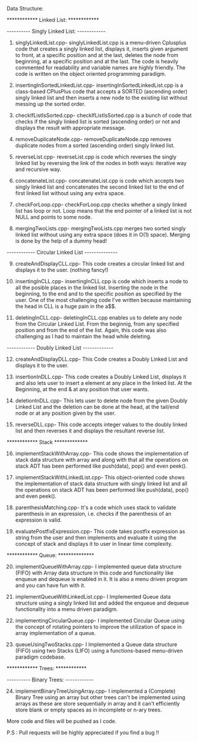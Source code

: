 Data Structure:


************ Linked List: ************


---------- Singly Linked List: ------------

1. singlyLinkedList.cpp-
singlyLinkedList.cpp is a menu-driven Cplusplus code that creates a singly linked list, displays it, inserts given argument to front, at a specific position and at the last, deletes the node from beginning, at a specific position and at the last. The code is heavily commented for readability and variable names are highly friendly. The code is written on the object oriented programming paradigm.

2. insertingInSortedLinkedList.cpp-
insertingInSortedLinkedList.cpp is a class-based CPlusPlus code that accepts a SORTED (ascending order) singly linked list and then inserts a new node to the existing list without messing up the sorted order.

3. checkIfListIsSorted.cpp-
checkIfListIsSorted.cpp is a bunch of code that checks if the singly linked list is sorted (ascending order) or not and displays the result with appropriate message.

4. removeDuplicateNode.cpp-
removeDuplicateNode.cpp removes duplicate nodes from a sorted (ascending order) singly linked list.

5. reverseList.cpp-
reverseList.cpp is code which reverses the singly linked list by reversing the link of the nodes in both ways: iterative way and recursive way.

6. concatenateList.cpp-
concatenateList.cpp is code which accepts two singly linked list and concatenates the second linked list to the end of first linked list without using any extra space.

7. checkForLoop.cpp-
checkForLoop.cpp checks whether a singly linked list has loop or not. Loop means that the end pointer of a linked list is not NULL and points to some node.

8. mergingTwoLists.cpp-
mergingTwoLists.cpp merges two sorted singly linked list without using any extra space (does it in O(1) space). Merging is done by the help of a dummy head!

------------ Circular Linked List --------------

9. createAndDisplayCLL.cpp-
This code creates a circular linked list and displays it to the user. (nothing fancy!)

10. insertingInCLL.cpp-
insertingInCLL.cpp is code which inserts a node to all the posible places in the linked list. Inserting the node in the beginning, to the end and to the specific position as specified by the user.
One of the most challenging code I've written because maintaining the head in CLL is a huge pain in the a$$.

11. deletingInCLL.cpp- 
deletingInCLL.cpp enables us to delete any node from the Circular Linked List. From the beginnig, from any specified position and from the end of the list.
Again, this code was also challenging as I had to maintain the head while deleting.

------------ Doubly Linked List -------------

12. createAndDisplayDLL.cpp-
This Code creates a Doubly Linked List and displays it to the user.

13. insertionInDLL.cpp-
This code creates a Doubly Linked List, displays it and also lets user to insert a element at any place in the linked list. At the Beginning, at the end & at any position that user wants.

14. deletionInDLL.cpp-
This lets user to delete node from the given Doubly Linked List and the deletion can be done at the head, at the tail/end node or at any position given by the user.

15. reverseDLL.cpp-
This code accepts integer values to the doubly linked list and then reverses it and displays the resultant reverse list. 


************ Stack *************


16. implementStackWithArray.cpp-
This code shows the implementation of stack data structure with array and along with that all the operations on stack ADT has been performed like push(data), pop() and even peek().

17. implementStackWithLinkedList.cpp-
This object-oriented code shows the implementation of stack data structure with singly linked list and all the operations on stack ADT has been performed like push(data), pop() and even peek().

18. parenthesisMatching.cpp-
It's a code which uses stack to validate parenthesis in an expression, i.e. checks if the parenthesis of an expression is valid.

19. evaluatePostfixExpression.cpp-
This code takes postfix expression as string from the user and then implements and evaluate it using the concept of stack and displays it to user in linear time complexity.


************ Queue: **************


20. implementQueueWithArray.cpp- 
I implemented queue data structure (FIFO) with Array data structure in this code and functionality like enqueue and dequeue is enabled in it. It is also a menu driven program and you can have fun with it.

21. implementQueueWithLinkedList.cpp-
I Implemented Queue data structure using a singly linked list and added the enqueue and dequeue functionality into a menu driven paradigm.

22. implementingCircularQueue.cpp-
I implemented Circular Queue using the concept of rotating pointers to improve the utilization of space in array implementation of a queue.

23. queueUsingTwoStacks.cpp-
I Implemented a Queue data structure (FIFO) using two Stacks (LIFO) using a functions-based menu-driven paradigm codebase.


************ Trees: ************


---------- Binary Trees: ------------


24. implementBinaryTreeUsingArray.cpp-
I implemented a (Complete) Binary Tree using an array but other trees can't be implemented using arrays as these are store sequentially in array and it can't efficiently store blank or empty spaces as in incomplete or n-ary trees.



More code and files will be pushed as I code.


P.S : Pull requests will be highly appreciated if you find a bug !!
